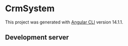 # CrmSystem

This project was generated with [Angular CLI](https://github.com/angular/angular-cli) version 14.1.1.

## Development server


